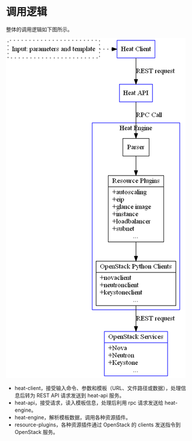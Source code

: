 # 调用逻辑
整体的调用逻辑如下图所示。

![Heat Call Logic](../_images/heat-call-logic.png)

* heat-client，接受输入命令、参数和模板（URL、文件路径或数据），处理信息后转为 REST API 请求发送到 heat-api 服务。
* heat-api，接受请求，读入模板信息，处理后利用 rpc 请求发送给 heat-engine。
* heat-engine，解析模板数据，调用各种资源插件。
* resource-plugins，各种资源插件通过 OpenStack 的 clients 发送指令到 OpenStack 服务。
